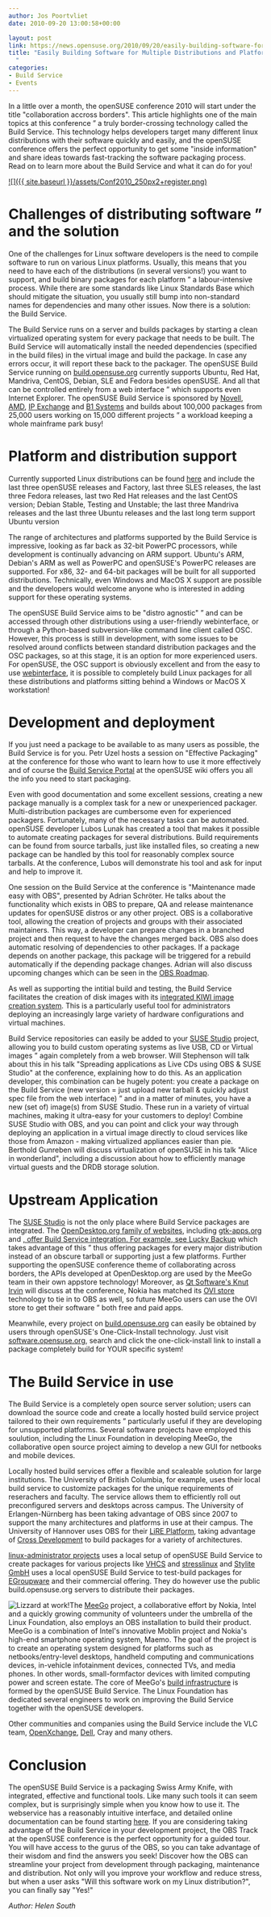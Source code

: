 ```yaml
---
author: Jos Poortvliet
date: 2010-09-20 13:00:58+00:00

layout: post
link: https://news.opensuse.org/2010/09/20/easily-building-software-for-multipe-distributions-and-platforms/
title: "Easily Building Software for Multiple Distributions and Platforms\
  "
categories:
- Build Service
- Events
---
```

In a little over a month, the openSUSE conference 2010 will start under the title "collaboration accross borders". This article highlights one of the main topics at this conference ”  a truly border-crossing technology called the Build Service. This technology helps developers target many different linux distributions with their software quickly and easily, and the openSUSE conference offers the perfect opportunity to get some "inside information" and share ideas towards fast-tracking the software packaging process. Read on to learn more about the Build Service and what it can do for you!
<!-- more -->
[![]({{ site.baseurl }}/assets/Conf2010_250px2+register.png)](http://conference.opensuse.org/indico/event/osc2010)


# Challenges of distributing software ” and the solution


One of the challenges for Linux software developers is the need to compile software to run on various Linux platforms. Usually, this means that you need to have each of the distributions (in several versions!) you want to support, and build binary packages for each platform ” a labour-intensive process. While there are some standards like Linux Standards Base which should mitigate the situation, you usually still bump into non-standard names for dependencies and many other issues. Now there is a solution: the Build Service.

The Build Service runs on a server and builds packages by starting a clean virtualized operating system for every package that needs to be built. The Build Service will automatically install the needed dependencies (specified in the build files) in the virtual image and build the package. In case any errors occur, it will report these back to the packager. The openSUSE Build Service running on [build.opensuse.org](http://build.opensuse.org) currently supports Ubuntu, Red Hat, Mandriva, CentOS, Debian, SLE and Fedora besides openSUSE. And all that can be controlled entirely from a web interface ” which supports even Internet Explorer. The openSUSE Build Service is sponsored by [Novell](http://novell.com), [AMD](http://www.amd.com/), [IP Exchange](http://ip-exchange.com/) and [B1 Systems](http://www.b1-systems.de/) and builds about 100,000 packages from 25,000 users working on 15,000 different projects ” a workload keeping a whole mainframe park busy!


# Platform and distribution support


Currently supported Linux distributions can be found [here](http://en.opensuse.org/openSUSE:Build_Service_supported_build_targets) and include the last three openSUSE releases and Factory, last three SLES releases, the last three Fedora releases, last two Red Hat releases and the last CentOS version; Debian Stable, Testing and Unstable; the last  three Mandriva releases and the last three Ubuntu releases and the last long term support Ubuntu version

The range of architectures and platforms supported by the Build Service is impressive, looking as far back as 32-bit PowerPC processors, while development is continually advancing on ARM support. Ubuntu's ARM, Debian's ARM as well as PowerPC and openSUSE's PowerPC releases are supported. For x86, 32- and 64-bit packages will be built for all supported distributions. Technically, even Windows and MacOS X support are possible and the developers would welcome anyone who is interested in adding support for these operating systems.

The openSUSE Build Service aims to be "distro agnostic" ” and can be accessed through other distributions using a user-friendly webinterface, or through a Python-based subversion-like command line client called OSC. However, this process is stilll in development, with some issues to be resolved around conflicts between standard distribution packages and the OSC packages, so at this stage, it is an option for more experienced users. For openSUSE, the OSC support is obviously excellent and from the easy to use [webinterface](http://build.opensuse.org), it is possible to completely build Linux packages for all these distributions and platforms sitting behind a Windows or MacOS X workstation!


# Development and deployment


If you just need a package to be available to as many users as possible, the Build Service is for you. Petr Uzel hosts a session on "Effective Packaging" at the conference for those who want to learn how to use it more effectively and of course the [Build Service Portal](http://en.opensuse.org//Portal:Build_Service) at the openSUSE wiki offers you all the info you need to start packaging.

Even with good documentation and some excellent sessions, creating a new package manually is a complex task for a new or unexperienced packager. Multi-distribution packages are cumbersome even for experienced packagers. Fortunately, many of the necessary tasks can be automated. openSUSE developer Lubos Lunak has created a tool that makes it possible to automate creating packages for several distributions. Build requirements can be found from source tarballs, just like installed files, so creating a new package can be handled by this tool for reasonably complex source tarballs. At the conference, Lubos will demonstrate his tool and ask for input and help to improve it.

One session on the Build Service at the conference is "Maintenance made easy with OBS", presented by Adrian Schröter. He talks about the functionality which exists in OBS to prepare, QA and release maintenance updates for openSUSE distros or any other project. OBS is a collaborative tool, allowing the creation of projects and groups with their associated maintainers. This way, a developer can prepare changes in a branched project and then request to have the changes merged back. OBS also does automatic resolving of dependencies to other packages. If a package depends on another package, this package will be triggered for a rebuild automatically if the depending package changes. Adrian will also discuss upcoming changes which can be seen in the [OBS Roadmap](http://www.suse.de/~adrian/OBS-Roadmap/).

As well as supporting the intitial build and testing, the Build Service facilitates the creation of disk images with its [integrated KIWI image creation system](http://en.opensuse.org/openSUSE:Build_Service_product_definition). This is a particularly useful tool for administrators deploying an increasingly large variety of hardware configurations and virtual machines.

Build Service repositories can easily be added to your [SUSE Studio](http://SUSEStudio.com) project, allowing you to build custom operating systems as live USB, CD or Virtual images ” again completely from a  web browser. Will Stephenson will talk about this in his talk "Spreading  applications as Live CDs using OBS & SUSE Studio" at the conference, explaining how to do this. As an application developer, this combination can be hugely potent: you create a package on the Build Service (new version = just upload new tarball & quickly adjust spec file from the web interface) ” and in a matter of minutes, you have a new (set of) image(s) from SUSE Studio. These run in a variety of virtual machines, making it ultra-easy for your customers to deploy! Combine SUSE Studio with OBS, and you can point and click your way through deploying an application in a virtual image directly to cloud services like those from Amazon - making  virtualized  appliances easier than pie. Berthold Gunreben will  discuss virtualization of openSUSE in his talk "Alice in wonderland",  including a discussion about how to efficiently manage virtual guests and the DRDB storage solution.


# Upstream Application


The [SUSE Studio](http://SUSEStudio.com) is not the only place where Build Service packages are integrated. The [OpenDesktop.org family of websites](http://opendesktop.org), including [gtk-apps.org](http://gtk-apps.org) and [, offer Build Service integration. For example, see ](http://kde-apps.org)[Lucky  Backup](http://kde-apps.org/content/show.php/luckyBackup?content=94391) which takes advantage of this ” thus offering packages for every major distribution instead of an obscure tarball or supporting just a few platforms. Further supporting the openSUSE conference theme of collaborating across borders, the APIs developed at OpenDesktop.org are used by the MeeGo team in their own appstore technology! Moreover, as [Qt Software's Knut Irvin](http://qt.nokia.com) will discuss at the conference, Nokia has matched its [OVI store](http://store.ovi.com) technology to tie in to OBS as well, so future MeeGo users can use the OVI store to get their software ” both free and paid apps.

Meanwhile, every project on [build.opensuse.org](http://build.opensuse.org) can easily be obtained by users through openSUSE's One-Click-Install technology. Just visit [software.opensuse.org](http://software.opensuse.org/113/en), search and click the one-click-install link to install a package completely build for YOUR specific system!


# The Build Service in use


The Build Service is a completely open source server solution; users can download the source code and  create a locally hosted build service project tailored to their own requirements ” particularly useful if they are developing for unsupported platforms. Several software projects have employed this soulution, including the Linux Foundation in developing MeeGo, the collaborative open source project aiming to develop a new GUI for netbooks and mobile devices.

Locally hosted build services offer a flexible and scaleable solution for large institutions. The University of British Columbia, for example, uses their local build service to customize packages for the unique requirements of reserachers and faculty. The service allows them to efficiently roll out preconfigured servers and desktops across campus. The University of Erlangen-Nürnberg has been taking advantage of OBS since 2007 to support the many architectures and platforms in use at their campus. The University of Hannover uses OBS for their [LiRE Platform](http://www.rts.uni-hannover.de/lire/), taking advantage of [Cross Development](http://en.opensuse.org/openSUSE:Build_Service_Concept_CrossDevelopment) to build packages for a variety of architectures.

[linux-administrator projects](http://www.linux-administrator.com) uses a local setup of openSUSE Build Service to create packages for various projects like [VHCS](http://www.vhcs.net) and [stresslinux](http://www.stresslinux.org) and [Stylite GmbH](http://www.stylite.de/) uses a local openSUSE Build Service to test-build packages for [EGroupware](http://www.egroupware.or/) and their commercial offering. They do however use the public build.opensuse.org servers to distribute their packages.

![Lizzard at work!](http://en.opensuse.org/images/8/8a/Atwork.png)The [MeeGo](http://meego.com) project, a collaborative effort by Nokia, Intel and a quickly growing community of volunteers under the umbrella of the Linux Foundation, also employs an OBS installation to build their product. MeeGo is a combination of Intel's innovative Moblin project and Nokia's high-end smartphone operating system, Maemo. The goal of the project is to create an operating system designed for platforms such as netbooks/entry-level desktops, handheld computing and communications devices, in-vehicle infotainment devices, connected TVs, and media phones. In other words, small-formfactor devices with limited computing power and screen estate. The core of MeeGo's [build infrastructure](http://wiki.meego.com/Build_Infrastructure) is formed by the openSUSE Build Service. The Linux Foundation has dedicated several engineers to work on improving the Build Service together with the openSUSE developers.

Other communities and companies using the Build Service include the VLC team, [OpenXchange](http://www.open-xchange.com/oxpedia#OXHESECommercial), [Dell](http://dell.com), Cray and many others.


# Conclusion


The openSUSE Build Service is a packaging Swiss Army Knife, with integrated, effective and functional tools. Like many such tools it can seem complex, but is surprisingly simple when you know how to use it. The webservice has a reasonably intuitive interface, and detailed online documentation can be found starting [here](http://wiki.opensuse.org/Portal:Build_Service). If you are considering taking advantage of the Build Service in your development project, the OBS Track at the openSUSE conference is the perfect opportunity for a guided tour. You will have access to the gurus of the OBS, so you can take advantage of their wisdom and find the answers you seek! Discover how the OBS can streamline your project from development through packaging, maintenance and distribution. Not only will you improve your workflow and reduce stress, but when a user asks "Will this software work on my Linux distribution?", you can finally say "Yes!"

_Author:_ _Helen South_		
